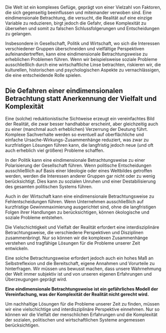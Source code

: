 Die Welt ist ein komplexes Gefüge, geprägt von einer Vielzahl von Faktoren, die sich gegenseitig beeinflussen und miteinander verwoben sind. Eine eindimensionale Betrachtung, die versucht, die Realität auf eine einzige Variable zu reduzieren, birgt jedoch die Gefahr, diese Komplexität zu übersehen und somit zu falschen Schlussfolgerungen und Entscheidungen zu gelangen.

Insbesondere in Gesellschaft, Politik und Wirtschaft, wo sich die Interessen verschiedener Gruppen überschneiden und vielfältige Perspektiven aufeinandertreffen, kann eine eindimensionale Betrachtungsweise zu erheblichen Problemen führen. Wenn wir beispielsweise soziale Probleme ausschließlich durch eine wirtschaftliche Linse betrachten, riskieren wir, die kulturellen, historischen und psychologischen Aspekte zu vernachlässigen, die eine entscheidende Rolle spielen.

## Die Gefahren einer eindimensionalen Betrachtung statt Anerkennung der Vielfalt und Komplexität

Eine (solche) reduktionistische Sichtweise erzeugt ein vereinfachtes Bild der Realität, die zwar besser handhabbar erscheint, aber gleichzeitig auch zu einer (manchmal auch erheblichen) Verzerrung der Deutung führt. Komplexe Sachverhalte werden so eventuell auf oberflächliche und einfache Ursache-Wirkungs-Zusammenhänge reduziert, was zwar zu kurzfristigen Lösungen führen kann, die langfristig jedoch neue (und oft auch erheblich viel größere) Probleme schaffen.

In der Politik kann eine eindimensionale Betrachtungsweise zu einer Polarisierung der Gesellschaft führen. Wenn politische Entscheidungen ausschließlich auf Basis einer Ideologie oder eines Weltbildes getroffen werden, werden die Interessen anderer Gruppen gar nicht oder zu wenig  berücksichtigt. Dies kann zu sozialen Unruhen und einer Destabilisierung des gesamten politischen Systems führen.

Auch in der Wirtschaft kann eine eindimensionale Betrachtungsweise zu Fehlentscheidungen führen. Wenn Unternehmen ausschließlich auf kurzfristige Gewinnmaximierung ausgerichtet sind, ohne die langfristigen Folgen ihrer Handlungen zu berücksichtigen, können ökologische und soziale Probleme entstehen.

Die Vielschichtigkeit und Vielfalt der Realität erfordert eine interdisziplinäre Betrachtungsweise, die verschiedene Perspektiven und Disziplinen zusammenbringt. Nur so können wir die komplexen Zusammenhänge verstehen und tragfähige Lösungen für die Probleme unserer Zeit entwickeln.

Eine solche Betrachtungsweise erfordert jedoch auch ein hohes Maß an Selbstreflexion und die Bereitschaft, eigene Annahmen und Vorurteile zu hinterfragen. Wir müssen uns bewusst machen, dass unsere Wahrnehmung der Welt immer subjektiv ist und von unseren eigenen Erfahrungen und Überzeugungen geprägt wird.

**Eine eindimensionale Betrachtungsweise ist ein gefährliches Modell der Vereinfachung, was der Komplexität der Realität nicht gerecht wird.** 

Um nachhaltige Lösungen für die Probleme unserer Zeit zu finden, müssen wir eine vielschichtige und interdisziplinäre Perspektive einnehmen. Nur so können wir die Vielfalt der menschlichen Erfahrungen und die Komplexität der sozialen, politischen und wirtschaftlichen Systeme angemessen berücksichtigen.

